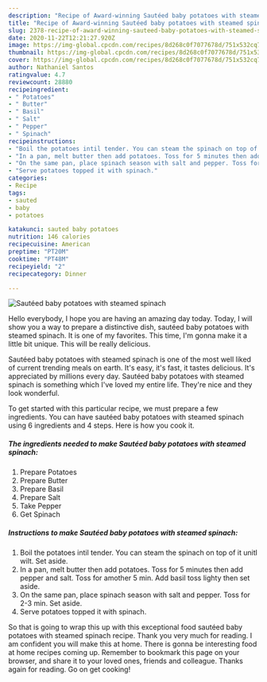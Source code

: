 ```yaml
---
description: "Recipe of Award-winning Sautéed baby potatoes with steamed spinach"
title: "Recipe of Award-winning Sautéed baby potatoes with steamed spinach"
slug: 2378-recipe-of-award-winning-sauteed-baby-potatoes-with-steamed-spinach
date: 2020-11-22T12:21:27.920Z
image: https://img-global.cpcdn.com/recipes/8d268c0f7077678d/751x532cq70/sauteed-baby-potatoes-with-steamed-spinach-recipe-main-photo.jpg
thumbnail: https://img-global.cpcdn.com/recipes/8d268c0f7077678d/751x532cq70/sauteed-baby-potatoes-with-steamed-spinach-recipe-main-photo.jpg
cover: https://img-global.cpcdn.com/recipes/8d268c0f7077678d/751x532cq70/sauteed-baby-potatoes-with-steamed-spinach-recipe-main-photo.jpg
author: Nathaniel Santos
ratingvalue: 4.7
reviewcount: 28880
recipeingredient:
- " Potatoes"
- " Butter"
- " Basil"
- " Salt"
- " Pepper"
- " Spinach"
recipeinstructions:
- "Boil the potatoes intil tender. You can steam the spinach on top of it unitl wilt. Set aside."
- "In a pan, melt butter then add potatoes. Toss for 5 minutes then add pepper and salt. Toss for amother 5 min. Add basil toss lighty then set aside."
- "On the same pan, place spinach season with salt and pepper. Toss for 2-3 min. Set aside."
- "Serve potatoes topped it with spinach."
categories:
- Recipe
tags:
- sauted
- baby
- potatoes

katakunci: sauted baby potatoes 
nutrition: 146 calories
recipecuisine: American
preptime: "PT20M"
cooktime: "PT48M"
recipeyield: "2"
recipecategory: Dinner

---
```



![Sautéed baby potatoes with steamed spinach](https://img-global.cpcdn.com/recipes/8d268c0f7077678d/751x532cq70/sauteed-baby-potatoes-with-steamed-spinach-recipe-main-photo.jpg)

Hello everybody, I hope you are having an amazing day today. Today, I will show you a way to prepare a distinctive dish, sautéed baby potatoes with steamed spinach. It is one of my favorites. This time, I'm gonna make it a little bit unique. This will be really delicious.

Sautéed baby potatoes with steamed spinach is one of the most well liked of current trending meals on earth. It's easy, it's fast, it tastes delicious. It's appreciated by millions every day. Sautéed baby potatoes with steamed spinach is something which I've loved my entire life. They're nice and they look wonderful.




To get started with this particular recipe, we must prepare a few ingredients. You can have sautéed baby potatoes with steamed spinach using 6 ingredients and 4 steps. Here is how you cook it.

<!--inarticleads1-->

##### The ingredients needed to make Sautéed baby potatoes with steamed spinach:

1. Prepare  Potatoes
1. Prepare  Butter
1. Prepare  Basil
1. Prepare  Salt
1. Take  Pepper
1. Get  Spinach




<!--inarticleads2-->

##### Instructions to make Sautéed baby potatoes with steamed spinach:

1. Boil the potatoes intil tender. You can steam the spinach on top of it unitl wilt. Set aside.
1. In a pan, melt butter then add potatoes. Toss for 5 minutes then add pepper and salt. Toss for amother 5 min. Add basil toss lighty then set aside.
1. On the same pan, place spinach season with salt and pepper. Toss for 2-3 min. Set aside.
1. Serve potatoes topped it with spinach.




So that is going to wrap this up with this exceptional food sautéed baby potatoes with steamed spinach recipe. Thank you very much for reading. I am confident you will make this at home. There is gonna be interesting food at home recipes coming up. Remember to bookmark this page on your browser, and share it to your loved ones, friends and colleague. Thanks again for reading. Go on get cooking!
